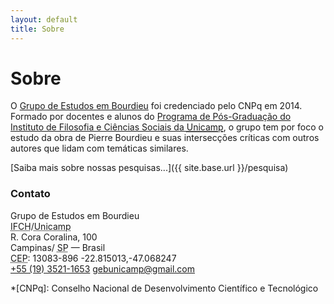 ```yaml
---
layout: default
title: Sobre
---
```


# Sobre

O [Grupo de Estudos em Bourdieu][link-lattes] foi credenciado pelo
CNPq em 2014. Formado por docentes e alunos do [Programa de
Pós-Graduação do Instituto de Filosofia e Ciências Sociais da <abbr
title="Universidade Estadual de Campinas">Unicamp</abbr>][link-ppg],
o grupo tem por foco o estudo da obra de Pierre Bourdieu e suas
intersecções críticas com outros autores que lidam com temáticas
similares. 

[Saiba mais sobre nossas pesquisas...]({{ site.base.url }}/pesquisa)

<!-- ## Sobre este site -->
<!--  -->
<!-- Este site consiste na presença na web do Grupo de Estudos em Bourdieu -->
<!-- do <abbr title="Instituto de Filosofia e Ciências -->
<!-- Humanas">IFCH</abbr>/<abbr title="Universidade Estadual de -->
<!-- Campinas">Unicamp</abbr> e no [caderno/blog de pesquisa e revisão de -->
<!-- literatura]({{ site.base.url }}/caderno) do [grupo]({{ site.base.url }}/membros). -->

### Contato 

<!-- * <i class="fa fa-map-marker"></i> [{{ site.address }}]({{ site.maps }}) -->
<!-- * <i class="fa fa-phone"></i> {{ site.phone }} -->
<!-- * <i class="fa fa-envelope"></i> [{{ site.email }}](mailto:{{ site.email }}) -->
<!-- * <i class="fa fa-twitter"></i>[@gebunicamp](//twitter.com/gebunicamp) -->
<!-- {: .lista-contato} -->

<div id="hcard-gebu" class="vcard">
  <div class="fn org">Grupo de Estudos em Bourdieu</div>
  <div class="adr">
    <div class="org"><abbr title="Instituto de Filosofia e Ciências Humanas">IFCH</abbr>/<abbr title="Universidade Estadual de Campinas">Unicamp</abbr></div>
    <div title="Endereço" class="street-address">
      R. Cora Coralina, 100</div>
    <div>
      <span class="locality">Campinas</span>/ 
      <abbr class="region" title="São Paulo">SP</abbr> &mdash;
      <span class="country-name">Brasil</span>
      <div class="postal-code">
        <abbr class="postal-code-label" title="Código de Endereçamento Postal">CEP</abbr>:
        <span class="postal-code">13083-896</span>
        <span class="geo">-22.815013,-47.068247</span>
      </div>
    </div>
  </div>
  <div class="cnt">
  <span class="icon-tel" title="Telefone"><a title="Telefone"
  class="tel" href="tel:+551935211653">+55 (19) 3521-1653</a></span>
  <span class="icon-email" title="Email"><a title="Email"
  class="email"
  href="mailto:gebunicamp@gmail.com">gebunicamp@gmail.com</a></span>
  </div>
</div>



[link-lattes]: //dgp.cnpq.br/dgp/espelhogrupo/8615599726921024 "Grupo de Estudos em Bourdieu no Diretório dos Grupos de Pesquisa no Brasil Lattes" 

[link-ppg]: //www.ifch.unicamp.br/pos "Programa de Pós-Graduação do Instituto de Filosofia e Ciências Humanas da Universidade Estadual de Campinas"

*[CNPq]: Conselho Nacional de Desenvolvimento Científico e Tecnológico
